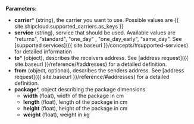 __Parameters:__

- __carrier__* (string), the carrier you want to use. Possible values are {{ site.shipcloud.supported_carriers.as_keys }}
- __service__ (string), service that should be used. Available values are "returns", "standard", "one_day" , "one_day_early", "same_day". See [supported services]({{ site.baseurl }}/concepts/#supported-services) for detailed information
- __to__* (object), describes the receivers address. See [address request]({{ site.baseurl }}/reference/#addresses) for a detailed definition.
- __from__ (object, optional), describes the senders address. See [address request]({{ site.baseurl }}/reference/#addresses) for a detailed definition.
- __package__*, object describing the package dimensions
  - __width__ (float), width of the package in cm
  - __length__ (float), length of the package in cm
  - __height__ (float), height of the package in cm
  - __weight__ (float), weight in kg
